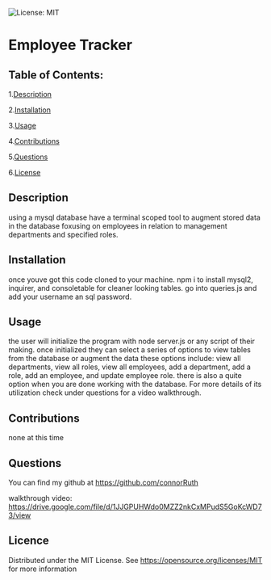 ![License: MIT](https://img.shields.io/badge/License-MIT-yellow.svg)
# Employee Tracker
## Table of Contents:
1.[Description](##-Description)

2.[Installation](##-Installation)

3.[Usage](##-Usage)

4.[Contributions](##-Contributions)

5.[Questions](##-Questions)

6.[License](##-License)

## Description
using a mysql database have a terminal scoped tool to augment stored data in the database foxusing on employees in relation to management departments and specified roles.

## Installation
once youve got this code cloned to your machine. npm i to install mysql2, inquirer, and consoletable for cleaner looking tables. go into queries.js and add your username an sql password.

## Usage
the user will initialize the program with node server.js or any script of their making. once initialized they can select a series of options to view tables from the database or augment the data these options include: view all departments, view all roles, view all employees, add a department, add a role, add an employee, and update employee role. there is also a quite option when you are done working with the database. For more details of its utilization check under questions for a video walkthrough.

## Contributions
none at this time


## Questions
You can find my github at https://github.com/connorRuth

walkthrough video: https://drive.google.com/file/d/1JJGPUHWdo0MZZ2nkCxMPudS5GoKcWD73/view

## Licence
  Distributed under the MIT License. See https://opensource.org/licenses/MIT for more information
